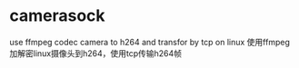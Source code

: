 # camerasock
use ffmpeg codec camera to h264 and transfor by tcp on linux
使用ffmpeg加解密linux摄像头到h264，使用tcp传输h264帧
